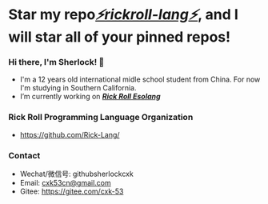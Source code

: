 # Star my repo[*⚡rickroll-lang⚡*](https://github.com/Rick-Lang/rickroll-lang), and I will star all of your pinned repos!

### Hi there, I'm Sherlock! 👋
- I'm a 12 years old international midle school student from China. For now I'm studying in Southern California.
- I’m currently working on _**[Rick Roll Esolang](https://github.com/Rick-Lang/rickroll-lang)**_

### Rick Roll Programming Language Organization
- https://github.com/Rick-Lang/
### Contact
- Wechat/微信号: githubsherlockcxk
- Email: cxk53cn@gmail.com
- Gitee: https://gitee.com/cxk-53

